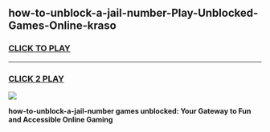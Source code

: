 
## how-to-unblock-a-jail-number-Play-Unblocked-Games-Online-kraso
<h3>
<a href="https://premium76.site?title=how-to-unblock-a-jail-number&ref=25A">CLICK TO PLAY</a></h3>
<hr>

<h3>
<a href="https://premium76.site?title=how-to-unblock-a-jail-number&ref=25A">CLICK 2 PLAY</a>
  
</h3>

<a href="https://premium76.site?title=how-to-unblock-a-jail-number&ref=25A"><img src="https://clearcache.store/games.png"></a>


**how-to-unblock-a-jail-number games unblocked: Your Gateway to Fun and Accessible Online Gaming**
